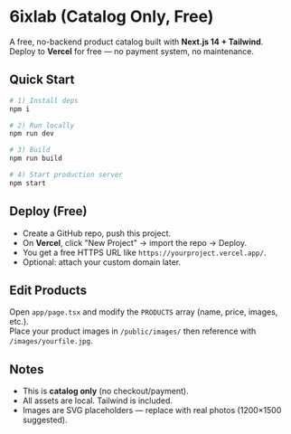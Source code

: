 
# 6ixlab (Catalog Only, Free)

A free, no-backend product catalog built with **Next.js 14 + Tailwind**.  
Deploy to **Vercel** for free — no payment system, no maintenance.

## Quick Start
```bash
# 1) Install deps
npm i

# 2) Run locally
npm run dev

# 3) Build
npm run build

# 4) Start production server
npm start
```

## Deploy (Free)
- Create a GitHub repo, push this project.
- On **Vercel**, click "New Project" → import the repo → Deploy.
- You get a free HTTPS URL like `https://yourproject.vercel.app/`.
- Optional: attach your custom domain later.

## Edit Products
Open `app/page.tsx` and modify the `PRODUCTS` array (name, price, images, etc.).  
Place your product images in `/public/images/` then reference with `/images/yourfile.jpg`.

## Notes
- This is **catalog only** (no checkout/payment).
- All assets are local. Tailwind is included.
- Images are SVG placeholders — replace with real photos (1200×1500 suggested).
